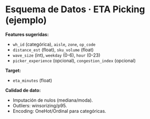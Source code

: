 # Esquema de Datos · ETA Picking (ejemplo)

**Features sugeridas:**
- `wh_id` (categórica), `aisle`, `zone`, `op_code`
- `distance_est` (float), `sku_volume` (float)
- `wave_size` (int), `weekday` (0-6), `hour` (0-23)
- `picker_experience` (opcional), `congestion_index` (opcional)

**Target:**
- `eta_minutes` (float)

**Calidad de dato:**
- Imputación de nulos (mediana/moda).
- Outliers: winsorizing/p95.
- Encoding: OneHot/Ordinal para categóricas.
